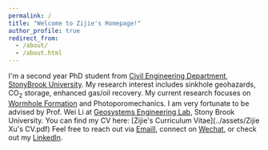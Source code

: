 ```yaml
---
permalink: /
title: "Welcome to Zijie's Homepage!"
author_profile: true
redirect_from: 
  - /about/
  - /about.html
---
```

I'm a second year PhD student from [Civil Engineering Department](https://www.stonybrook.edu/commcms/civileng/), [StonyBrook University](https://www.stonybrook.edu/). My research interest includes sinkhole geohazards, CO<sub>2</sub> storage, enhanced gas/oil recovery. My current research focuses on [Wormhole Formation]([https://www.stonybrook.edu/commcms/civileng/](https://onepetro.org/ARMAUSRMS/proceedings/ARMA24/ARMA24/ARMA-2024-0068/548999)) and Photoporomechanics.
I am very fortunate to be advised by Prof. Wei Li at [Geosystems Engineering Lab](https://www.weili-geo.com/home), Stony Brook University. 
You can find my CV here: [Zijie's Curriculum Vitae](../assets/Zijie Xu's CV.pdf)
Feel free to reach out via [Emaill](zijie.xu@stonybrook.edu), connect on [Wechat](../images/wechat.png), or check out my [Linkedln](https://www.linkedin.com/in/zijie-xu-045b70289/).
